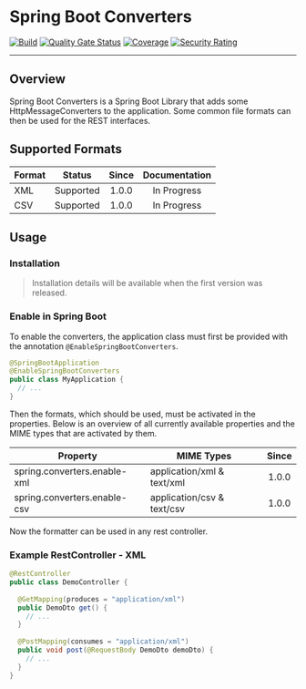 # Spring Boot Converters

[![Build](https://github.com/SRTigers98/spring-boot-converters/actions/workflows/build.yml/badge.svg)](https://github.com/SRTigers98/spring-boot-converters/actions/workflows/build.yml)
[![Quality Gate Status](https://sonarcloud.io/api/project_badges/measure?project=SRTigers98_spring-boot-converters&metric=alert_status)](https://sonarcloud.io/dashboard?id=SRTigers98_spring-boot-converters)
[![Coverage](https://sonarcloud.io/api/project_badges/measure?project=SRTigers98_spring-boot-converters&metric=coverage)](https://sonarcloud.io/dashboard?id=SRTigers98_spring-boot-converters)
[![Security Rating](https://sonarcloud.io/api/project_badges/measure?project=SRTigers98_spring-boot-converters&metric=security_rating)](https://sonarcloud.io/dashboard?id=SRTigers98_spring-boot-converters)

---

## Overview

Spring Boot Converters is a Spring Boot Library that adds some HttpMessageConverters to the application.
Some common file formats can then be used for the REST interfaces.

## Supported Formats

|Format|Status|Since|Documentation|
|---|:---:|:---:|:---:|
|XML|Supported|1.0.0|In Progress|
|CSV|Supported|1.0.0|In Progress|

## Usage

### Installation

> Installation details will be available when the first version was released.

### Enable in Spring Boot

To enable the converters, the application class must first be provided with the annotation `@EnableSpringBootConverters`.

```java
@SpringBootApplication
@EnableSpringBootConverters
public class MyApplication {
  // ...
}
```

Then the formats, which should be used, must be activated in the properties.
Below is an overview of all currently available properties and the MIME types that are activated by them.

|Property|MIME Types|Since|
|---|---|:---:|
|spring.converters.enable-xml|application/xml & text/xml|1.0.0|
|spring.converters.enable-csv|application/csv & text/csv|1.0.0|

Now the formatter can be used in any rest controller.

### Example RestController - XML

```java
@RestController
public class DemoController {
  
  @GetMapping(produces = "application/xml")
  public DemoDto get() {
    // ...
  }
  
  @PostMapping(consumes = "application/xml")
  public void post(@RequestBody DemoDto demoDto) {
    // ...
  }
}
```

